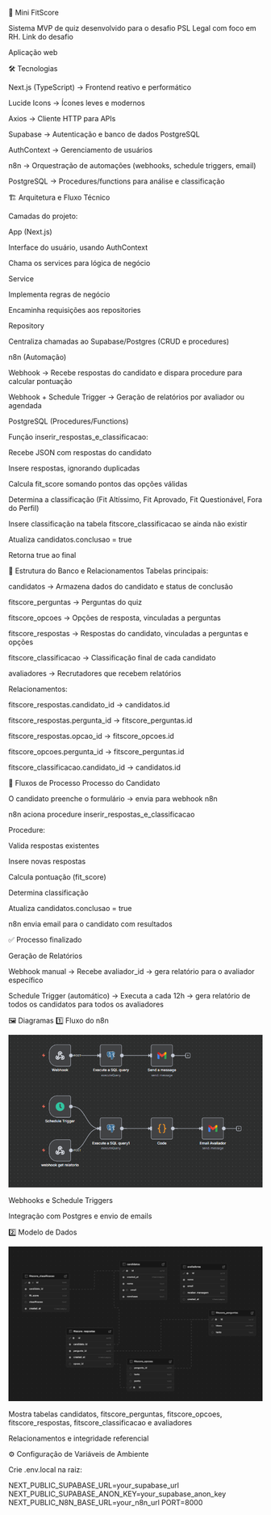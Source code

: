 🚀 Mini FitScore

Sistema MVP de quiz desenvolvido para o desafio PSL Legal com foco em RH.
Link do desafio

Aplicação web
 
🛠 Tecnologias

Next.js (TypeScript) → Frontend reativo e performático

Lucide Icons → Ícones leves e modernos

Axios → Cliente HTTP para APIs

Supabase → Autenticação e banco de dados PostgreSQL

AuthContext → Gerenciamento de usuários

n8n → Orquestração de automações (webhooks, schedule triggers, email)

PostgreSQL → Procedures/functions para análise e classificação

🏗 Arquitetura e Fluxo Técnico

Camadas do projeto:

App (Next.js)

Interface do usuário, usando AuthContext

Chama os services para lógica de negócio

Service

Implementa regras de negócio

Encaminha requisições aos repositories

Repository

Centraliza chamadas ao Supabase/Postgres (CRUD e procedures)

n8n (Automação)

Webhook → Recebe respostas do candidato e dispara procedure para calcular pontuação

Webhook + Schedule Trigger → Geração de relatórios por avaliador ou agendada

PostgreSQL (Procedures/Functions)

Função inserir_respostas_e_classificacao:

Recebe JSON com respostas do candidato

Insere respostas, ignorando duplicadas

Calcula fit_score somando pontos das opções válidas

Determina a classificação (Fit Altíssimo, Fit Aprovado, Fit Questionável, Fora do Perfil)

Insere classificação na tabela fitscore_classificacao se ainda não existir

Atualiza candidatos.conclusao = true

Retorna true ao final

🔄 Estrutura do Banco e Relacionamentos
Tabelas principais:

candidatos → Armazena dados do candidato e status de conclusão

fitscore_perguntas → Perguntas do quiz

fitscore_opcoes → Opções de resposta, vinculadas a perguntas

fitscore_respostas → Respostas do candidato, vinculadas a perguntas e opções

fitscore_classificacao → Classificação final de cada candidato

avaliadores → Recrutadores que recebem relatórios

Relacionamentos:

fitscore_respostas.candidato_id → candidatos.id

fitscore_respostas.pergunta_id → fitscore_perguntas.id

fitscore_respostas.opcao_id → fitscore_opcoes.id

fitscore_opcoes.pergunta_id → fitscore_perguntas.id

fitscore_classificacao.candidato_id → candidatos.id

🔄 Fluxos de Processo
Processo do Candidato

O candidato preenche o formulário → envia para webhook n8n

n8n aciona procedure inserir_respostas_e_classificacao

Procedure:

Valida respostas existentes

Insere novas respostas

Calcula pontuação (fit_score)

Determina classificação

Atualiza candidatos.conclusao = true

n8n envia email para o candidato com resultados

✅ Processo finalizado

Geração de Relatórios

Webhook manual → Recebe avaliador_id → gera relatório para o avaliador específico

Schedule Trigger (automático) → Executa a cada 12h → gera relatório de todos os candidatos para todos os avaliadores
 
🖼 Diagramas
1️⃣ Fluxo do n8n


<img src="./diagrama.n8n.png" alt="Diagrama n8n" width="600" />

Webhooks e Schedule Triggers

Integração com Postgres e envio de emails

2️⃣ Modelo de Dados


<img src="./diagrama.png" alt="Diagrama ER" width="600" />

Mostra tabelas candidatos, fitscore_perguntas, fitscore_opcoes, fitscore_respostas, fitscore_classificacao e avaliadores

Relacionamentos e integridade referencial

⚙️ Configuração de Variáveis de Ambiente

Crie .env.local na raiz:

NEXT_PUBLIC_SUPABASE_URL=your_supabase_url
NEXT_PUBLIC_SUPABASE_ANON_KEY=your_supabase_anon_key
NEXT_PUBLIC_N8N_BASE_URL=your_n8n_url
PORT=8000
